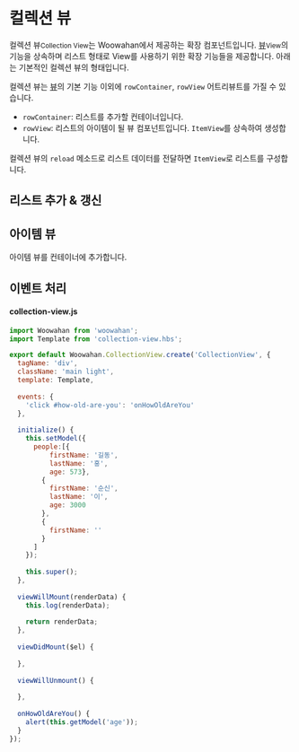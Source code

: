 # 컬렉션 뷰

컬렉션 뷰<small>Collection View</small>는 Woowahan에서 제공하는 확장 컴포넌트입니다.
[뷰](./view.md)<small>View</small>의 기능을 상속하며 리스트 형태로 View를 사용하기 위한 확장 기능들을 제공합니다.
아래는 기본적인 컬렉션 뷰의 형태입니다.

컬렉션 뷰는 [뷰](./view.md)의 기본 기능 이외에 `rowContainer`, `rowView` 어트리뷰트를 가질 수 있습니다.

- `rowContainer`: 리스트를 추가할 컨테이너입니다.
- `rowView`: 리스트의 아이템이 될 뷰 컴포넌트입니다. `ItemView`를 상속하여 생성합니다.

컬렉션 뷰의 `reload` 메소드로 리스트 데이터를 전달하면 `ItemView`로 리스트를 구성합니다.

## 리스트 추가 & 갱신



## 아이템 뷰

아이템 뷰를 컨테이너에 추가합니다.

## 이벤트 처리

#### collection-view.js

```javascript
import Woowahan from 'woowahan';
import Template from 'collection-view.hbs';

export default Woowahan.CollectionView.create('CollectionView', {
  tagName: 'div',
  className: 'main light',
  template: Template,
  
  events: {
    'click #how-old-are-you': 'onHowOldAreYou'
  },
  
  initialize() {
    this.setModel({
      people:[{
          firstName: '길동',
          lastName: '홍',
          age: 573},
        {
          firstName: '순신',
          lastName: '이',
          age: 3000
        },
        {
          firstName: ''
        }
      ]
    });
    
    this.super();
  },
  
  viewWillMount(renderData) {
    this.log(renderData);
    
    return renderData;
  },
  
  viewDidMount($el) {
  
  },
  
  viewWillUnmount() {
  
  },
  
  onHowOldAreYou() {
    alert(this.getModel('age'));
  }
});
```
